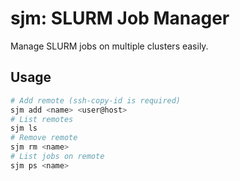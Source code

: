 # sjm: **S**LURM **J**ob **M**anager

Manage SLURM jobs on multiple clusters easily.

## Usage

```bash
# Add remote (ssh-copy-id is required)
sjm add <name> <user@host>
# List remotes
sjm ls
# Remove remote
sjm rm <name>
# List jobs on remote
sjm ps <name>
```
